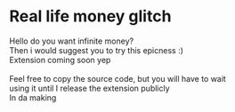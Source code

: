 <h1>Real life money glitch</h1>
Hello do you want infinite money?<br>
Then i would suggest you to try this epicness :)<br>
Extension coming soon yep<br><br>
Feel free to copy the source code, but you will have to wait<br>
using it until I release the extension publicly
<br>
In da making

